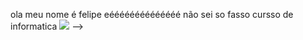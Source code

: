 ola meu nome é felipe eéééééééééééééé não sei so fasso cursso de informatica
![](https://i.gifer.com/SU1.gif)
-->
